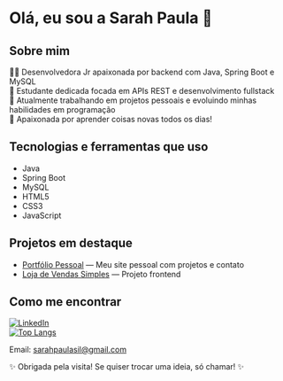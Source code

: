 # Olá, eu sou a Sarah Paula 👋

## Sobre mim
👩‍💻 Desenvolvedora Jr apaixonada por backend com Java, Spring Boot e MySQL  
🎯 Estudante dedicada focada em APIs REST e desenvolvimento fullstack  
🚀 Atualmente trabalhando em projetos pessoais e evoluindo minhas habilidades em programação  
🌱 Apaixonada por aprender coisas novas todos os dias!

## Tecnologias e ferramentas que uso
- Java  
- Spring Boot  
- MySQL  
- HTML5  
- CSS3  
- JavaScript  

## Projetos em destaque
- [Portfólio Pessoal](#) — Meu site pessoal com projetos e contato  
- [Loja de Vendas Simples](#) — Projeto frontend  

## Como me encontrar
[![LinkedIn](https://img.shields.io/badge/-LinkedIn-0A66C2?style=for-the-badge&logo=linkedin&logoColor=white)](https://www.linkedin.com/in/sarahpaula)  
[![Top Langs](https://github-readme-stats.vercel.app/api/top-langs/?username=Sarahpaula&layout=compact&theme=dark)](https://github.com/Sarahpaula)  

Email: sarahpaulasil@gmail.com  

✨ Obrigada pela visita! Se quiser trocar uma ideia, só chamar! ✨
